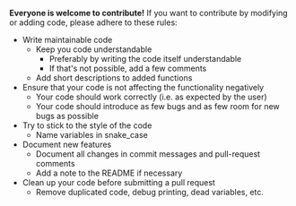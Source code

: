 __Everyone is welcome to contribute!__
If you want to contribute by modifying or adding code, please adhere to these rules:
* Write maintainable code
    * Keep you code understandable
        * Preferably by writing the code itself understandable
        * If that's not possible, add a few comments
    * Add short descriptions to added functions
* Ensure that your code is not affecting the functionality negatively
    * Your code should work correctly (i.e. as expected by the user)
    * Your code should introduce as few bugs and as few room for new bugs as possible
* Try to stick to the style of the code 
    * Name variables in snake_case
* Document new features
    * Document all changes in commit messages and pull-request comments
    * Add a note to the README if necessary
* Clean up your code before submitting a pull request
    * Remove duplicated code, debug printing, dead variables, etc.
